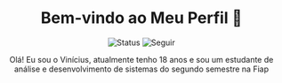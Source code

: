 <!-- Título -->
<h1 align="center">Bem-vindo ao Meu Perfil 👋</h1>

<!-- Badges (opcional) -->
<p align="center">
  <img src="https://img.shields.io/badge/Status-Ativo-brightgreen.svg" alt="Status">
  <img src="https://img.shields.io/github/followers/seu-usuario?label=Seguir" alt="Seguir">
</p>

<!-- Descrição -->
<p align="center">
  Olá! Eu sou o Vinícius, atualmente tenho 18 anos e sou um estudante de análise e desenvolvimento de sistemas do segundo semestre na Fiap
</p>
